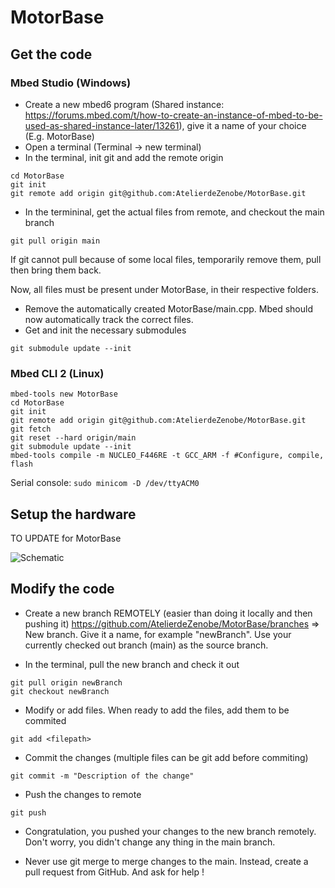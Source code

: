 # MotorBase

## Get the code

### Mbed Studio (Windows)
- Create a new mbed6 program (Shared instance: https://forums.mbed.com/t/how-to-create-an-instance-of-mbed-to-be-used-as-shared-instance-later/13261), give it a name of your choice (E.g. MotorBase)
- Open a terminal (Terminal -> new terminal)  
- In the terminal, init git and add the remote origin
```
cd MotorBase
git init
git remote add origin git@github.com:AtelierdeZenobe/MotorBase.git
```
- In the termininal, get the actual files from remote, and checkout the main branch
```
git pull origin main
```
If git cannot pull because of some local files, temporarily remove them, pull then bring them back.  

Now, all files must be present under MotorBase, in their respective folders.
- Remove the automatically created MotorBase/main.cpp. Mbed should now automatically track the correct files. 
- Get and init the necessary submodules
```
git submodule update --init
```
### Mbed CLI 2 (Linux)
```
mbed-tools new MotorBase
cd MotorBase
git init
git remote add origin git@github.com:AtelierdeZenobe/MotorBase.git
git fetch
git reset --hard origin/main
git submodule update --init
mbed-tools compile -m NUCLEO_F446RE -t GCC_ARM -f #Configure, compile, flash
```

Serial console:
`sudo minicom -D /dev/ttyACM0`

## Setup the hardware

TO UPDATE for MotorBase

![Schematic](./images/Servo42C_uart.png)

## Modify the code

- Create a new branch REMOTELY (easier than doing it locally and then pushing it)
https://github.com/AtelierdeZenobe/MotorBase/branches => New branch.
Give it a name, for example "newBranch". Use your currently checked out branch (main) as the source branch.

- In the terminal, pull the new branch and check it out
```
git pull origin newBranch
git checkout newBranch
```

- Modify or add files. When ready to add the files, add them to be commited
```
git add <filepath>
```

- Commit the changes (multiple files can be git add before commiting)
```
git commit -m "Description of the change"
``` 

- Push the changes to remote
```
git push
```

- Congratulation, you pushed your changes to the new branch remotely. Don't worry, you didn't change any thing in the main branch.

- Never use git merge to merge changes to the main. Instead, create a pull request from GitHub. And ask for help !
